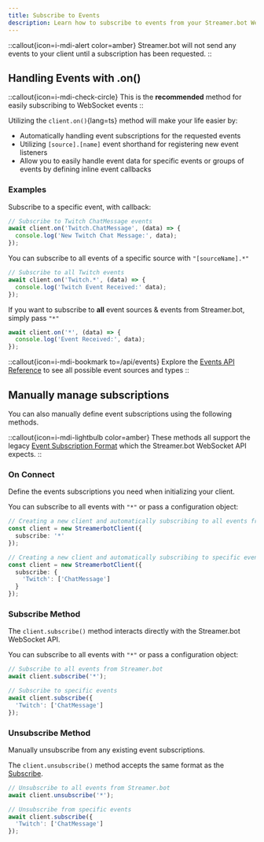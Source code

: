 ```yaml
---
title: Subscribe to Events
description: Learn how to subscribe to events from your Streamer.bot WebSocket Server
---
```


::callout{icon=i-mdi-alert color=amber}
Streamer.bot will not send any events to your client until a subscription has been requested.
::

## Handling Events with .on()

::callout{icon=i-mdi-check-circle}
This is the **recommended** method for easily subscribing to WebSocket events
::

Utilizing the `client.on()`{lang=ts} method will make your life easier by:
- Automatically handling event subscriptions for the requested events
- Utilizing `[source].[name]` event shorthand for registering new event listeners
- Allow you to easily handle event data for specific events or groups of events by defining inline event callbacks

### Examples
Subscribe to a specific event, with callback:
```ts
// Subscribe to Twitch ChatMessage events
await client.on('Twitch.ChatMessage', (data) => {
  console.log('New Twitch Chat Message:', data);
});
```

You can subscribe to all events of a specific source with `"[sourceName].*"`
```ts
// Subscribe to all Twitch events
await client.on('Twitch.*', (data) => {
  console.log('Twitch Event Received:' data);
});
```

If you want to subscribe to **all** event sources & events from Streamer.bot, simply pass `"*"`
```ts
await client.on('*', (data) => {
  console.log('Event Received:', data);
});
```

::callout{icon=i-mdi-bookmark to=/api/events}
Explore the [Events API Reference](/api/events) to see all possible event sources and types
::

## Manually manage subscriptions
You can also manually define event subscriptions using the following methods.

::callout{icon=i-mdi-lightbulb color=amber}
These methods all support the legacy [Event Subscription Format](/api/events#event-subscription-type) which the Streamer.bot WebSocket API expects.
::

### On Connect

Define the events subscriptions you need when initializing your client.

You can subscribe to all events with `"*"` or pass a configuration object:

```ts
// Creating a new client and automatically subscribing to all events from Streamer.bot
const client = new StreamerbotClient({
  subscribe: '*'
});

// Creating a new client and automatically subscribing to specific events
const client = new StreamerbotClient({
  subscribe: {
    'Twitch': ['ChatMessage']
  }
});
```

### Subscribe Method

The `client.subscribe()` method interacts directly with the Streamer.bot WebSocket API.

You can subscribe to all events with `"*"` or pass a configuration object:

```ts
// Subscribe to all events from Streamer.bot
await client.subscribe('*');

// Subscribe to specific events
await client.subscribe({
  'Twitch': ['ChatMessage']
});
```

### Unsubscribe Method

Manually unsubscribe from any existing event subscriptions.

The `client.unsubscribe()` method accepts the same format as the [Subscribe](#subscribe-method).

```ts
// Unsubscribe to all events from Streamer.bot
await client.unsubscribe('*');

// Unsubscribe from specific events
await client.subscribe({
  'Twitch': ['ChatMessage']
});
```